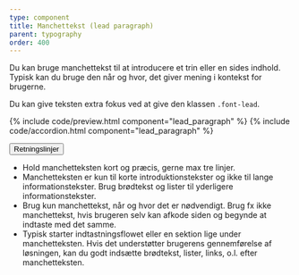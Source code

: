 ```yaml
---
type: component
title: Manchettekst (lead paragraph)
parent: typography
order: 400
---
```

<p class="font-lead">Du kan bruge manchettekst til at introducere et trin eller en sides indhold. Typisk kan du bruge den når og hvor, det giver mening i kontekst for brugerne.</p>

<p>Du kan give teksten extra fokus ved at give den klassen <code>.font-lead</code>.</p>

{% include code/preview.html component="lead_paragraph" %}
{% include code/accordion.html component="lead_paragraph" %}


<div class="accordion accordion-bordered">
  <button class="button-unstyled accordion-button"
      aria-expanded="true" aria-controls="typolead-docs">
    Retningslinjer
  </button>
  <div id="typolead-docs" aria-hidden="false" class="accordion-content">
          <ul>
            <li>Hold manchetteksten kort og præcis, gerne max tre linjer.</li>  
            <li>Manchetteksten er kun til korte introduktionstekster og ikke til lange informationstekster. Brug brødtekst og lister til yderligere informationstekster.</li>
            <li>Brug kun manchettekst, når og hvor det er nødvendigt. Brug fx ikke manchettekst, hvis brugeren selv kan afkode siden og begynde at indtaste med det samme.</li>
            <li>Typisk starter indtastningsflowet eller en sektion lige under manchetteksten. Hvis det understøtter brugerens gennemførelse af løsningen, kan du godt indsætte brødtekst, lister, links, o.l. efter manchetteksten.</li>
          </ul>
  </div>
</div>
